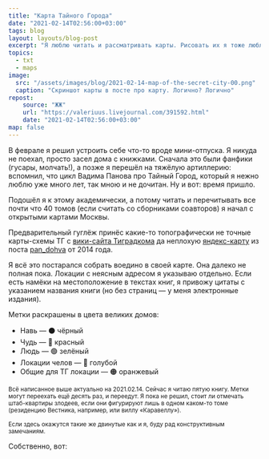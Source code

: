 ```yaml
---
title: "Карта Тайного Города"
date: "2021-02-14T02:56:00+03:00"
tags: blog
layout: layouts/blog-post
excerpt: "Я люблю читать и рассматривать карты. Рисовать их я тоже люблю. Ещё люблю упорядочивать инфу и раскладывать всё по полочкам. Неудивительно, чтение цикла книг о Тайном городе привело меня к созданию этой карты."
topics:
  - txt
  - maps
image:
  src: "/assets/images/blog/2021-02-14-map-of-the-secret-city-00.png"
  caption: "Скриншот карты в посте про карту. Логично? Логично"
repost:
    source: "ЖЖ"
    url: "https://valeriuus.livejournal.com/391592.html"
    date: "2021-02-14T02:56:00+03:00"
map: false
---
```


<p class="drop-cap">
В феврале я решил устроить себе что-то вроде мини-отпуска. Я никуда не поехал, просто засел дома с книжками. Сначала это были фанфики (гусары, молчать!), а позже я перешёл на тяжёлую артиллерию: вспомнил, что цикл Вадима Панова про Тайный Город, который я нежно люблю уже много лет, так мною и не дочитан. Ну и вот: время пришло.
</p>

Подошёл я к этому академически, а потому читать и перечитывать все почти что 40 томов (если считать со сборниками соавторов) я начал с открытыми картами Москвы.

Предварительный гуглёж принёс какие-то топографически не точные карты-схемы ТГ с [вики-сайта Тиградкома](https://t-grad.fandom.com/ru/wiki/Тиградком_вики) да неплохую [яндекс-карту](https://yandex.ru/maps/213/moscow/?ll=37.604208%2C55.737336&mode=usermaps&um=w6yNY58LyzMmBu4o2yGcJiok7ZY_v3y7&z=10) из поста [pan_dohva](https://web.archive.org/web/20210209214023/https://bestiary-us.livejournal.com/15361.html) от 2014 года.

Я всё это постарался собрать воедино в своей карте. Она далеко не полная пока. Локации с неясным адресом я указываю отдельно. Если есть намёки на местоположение в текстах книг, я привожу цитаты с указанием названия книги (но без страниц — у меня электронные издания).

Метки раскрашены в цвета великих домов:
- Навь — ⚫️ чёрный
- Чудь — 🔴 красный
- Людь — 🟢 зелёный
- Локации челов — 🔵 голубой
- Общие для ТГ локации — 🟠 оранжевый

<small>Всё написанное выше актуально на 2021.02.14. Сейчас я читаю пятую книгу. Метки могут переехать ещё десять раз, и переедут. Я пока не решил, стоит ли отмечать штаб-квартиры злодеев, если они фигурируют лишь в одном каком-то томе (резиденцию Вестника, например, или виллу «Каравеллу»).</small>

<small>Если здесь окажутся такие же двинутые как и я, буду рад конструктивным замечаниям.</small>

Собственно, вот:

<div class="map-frame">
<script type="text/javascript" charset="utf-8" async src="https://api-maps.yandex.ru/services/constructor/1.0/js/?um=constructor%3A744bed27e0b8c7e8712c2223b86c192167e3fe2aa6fbe1146b18b5cd8a5342ec&amp;width=100%25&amp;height=512&amp;lang=ru_RU&amp;scroll=true"></script>
</div>
